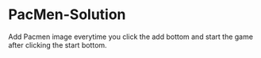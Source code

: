 # PacMen-Solution
Add Pacmen image everytime you click the add bottom and start the game after clicking the start bottom.
